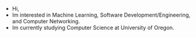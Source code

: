 - Hi,
- Im interested in Machine Learning, Software Development/Engineering, and Computer Networking.
- Im currently studying Computer Science at University of Oregon.



<!---
ghostfli/ghostfli is a ✨ special ✨ repository because its `README.md` (this file) appears on your GitHub profile.
You can click the Preview link to take a look at your changes.
--->
